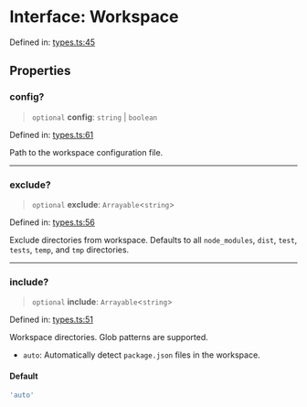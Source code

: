 # Interface: Workspace

Defined in: [types.ts:45](https://github.com/rolldown/tsdown/blob/0c2b2976625e4e2e616654f385e20a07b90006ab/src/options/types.ts#L45)

## Properties

### config?

> `optional` **config**: `string` \| `boolean`

Defined in: [types.ts:61](https://github.com/rolldown/tsdown/blob/0c2b2976625e4e2e616654f385e20a07b90006ab/src/options/types.ts#L61)

Path to the workspace configuration file.

***

### exclude?

> `optional` **exclude**: `Arrayable`\<`string`\>

Defined in: [types.ts:56](https://github.com/rolldown/tsdown/blob/0c2b2976625e4e2e616654f385e20a07b90006ab/src/options/types.ts#L56)

Exclude directories from workspace.
Defaults to all `node_modules`, `dist`, `test`, `tests`, `temp`, and `tmp` directories.

***

### include?

> `optional` **include**: `Arrayable`\<`string`\>

Defined in: [types.ts:51](https://github.com/rolldown/tsdown/blob/0c2b2976625e4e2e616654f385e20a07b90006ab/src/options/types.ts#L51)

Workspace directories. Glob patterns are supported.
- `auto`: Automatically detect `package.json` files in the workspace.

#### Default

```ts
'auto'
```
